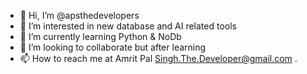 - 👋 Hi, I’m @apsthedevelopers
- 👀 I’m interested in new database and AI related tools
- 🌱 I’m currently learning Python & NoDb
- 💞️ I’m looking to collaborate but after learning 
- 📫 How to reach me at Amrit Pal Singh.The.Developer@gmail.com .

<!---
apsthedevelopers/apsthedevelopers is a ✨ special ✨ repository because its `README.md` (this file) appears on your GitHub profile.
You can click the Preview link to take a look at your changes.
--->
